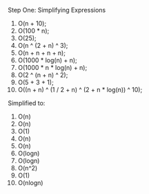 Step One: Simplifying Expressions

1. O(n + 10);  
2. O(100 * n);
3. O(25);
4. O(n ^ (2 + n) ^ 3);
5. O(n + n + n + n);
6. O(1000 * log(n) + n);
7. O(1000 * n * log(n) + n);
8. O(2 ^ (n + n) ^ 2);
9. O(5 + 3 + 1);
10. O((n + n) ^ (1 / 2 + n) ^ (2 + n * log(n)) ^ 10);


Simplified to:

1. O(n)
2. O(n)
3. O(1)
4. O(n)
5. O(n)
6. O(logn)
7. O(logn)
8. O(n^2)
9. O(1)
10. O(nlogn)
